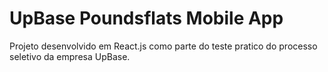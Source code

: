# UpBase Poundsflats Mobile App

Projeto desenvolvido em React.js como parte do teste pratico do processo seletivo da empresa UpBase.